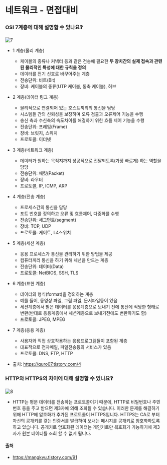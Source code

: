 # 네트워크 - 면접대비

### OSI 7계층에 대해 설명할 수 있나요❓
![7](https://user-images.githubusercontent.com/44339530/114519390-55d70f00-9c7b-11eb-8290-87fbc8bac1d3.png)<br>

- 1 계층(물리 계층)
    - 케이블의 종류나 커넥터 등과 같은 전송에 필요한 <b> 두 장치간의 실제 접속과 관련된 물리적인 특성에 대한 규칙을 정의</b>
    - 데이터를 전기 신호로 바꾸어주는 계층
    - 전송단위: 비트(Bit)
    - 장비: 케이블의 종류(UTP 케이블, 동축 케이블), 허브

- 2 계층(데이터 링크 계층)
    - 물리적으로 연결되어 있는 호스트끼리의 통신을 담당
    - 시스템들 간의 신뢰성을 보장하며 오류 검출과 오류제어 기능을 수행
    - 송신 측과 수신측의 속도차이를 해결하기 위한 흐름 제어 기능을 수행
    - 전송단위: 프레임(Frame)
    - 장비: 브릿지, 스위치
    - 프로토콜: 이더넷

- 3 계층(네트워크 계층)
    - 데이터가 원하는 목적지까지 성공적으로 전달되도록(가장 빠르게) 하는 역할을 담당
    - 전송단위: 패킷(Packet)
    - 장비: 라우터
    - 프로토콜, IP, ICMP, ARP

- 4 계층(전송 계층)
    - 프로세스간의 통신을 담당
    - 포트 번호를 정의하고 오류 및 흐름제어, 다중화를 수행
    - 전송단위: 세그먼트(segment)
    - 장비: TCP, UDP
    - 프로토콜: 게이트, L4스위치

- 5 계층(세션 계층)
    - 응용 프로세스가 통신을 관리하기 위한 방법을 제공
    - 컴퓨터끼리 통신을 하기 위해 세션을 만드는 계층
    - 전송단위: 데이터(Data)
    - 프로토콜: NetBIOS, SSH, TLS

- 6 계층(표현 계층)
    - 데이터의 형식(format)을 정의하는 계층
    - 예를 들어, 동영상 파일, 그림 파일, 문서파일등이 있음
    - 세션계층에서 받은 데이터를 응용계층으로 보내기 전에 통신에 적당한 형태로 변환(반대로 응용계층에서 세션계층으로 보내기전에도 변환하기도 함)
    - 프로토콜: JPEG, MPEG
- 7 계층(응용 계층)
    - 사용자와 직접 상호작용하는 응용프로그램들이 포함된 계층
    - 대표적으로 전자메일, 파일전송등의 서비스가 있음
    - 프로토콜: DNS, FTP, HTTP
- 출처: https://quro07.tistory.com/4

### HTTP와 HTTPS의 차이에 대해 설명할 수 있나요❓
![8](https://user-images.githubusercontent.com/44339530/114519995-eca3cb80-9c7b-11eb-8de3-c844ebe80c6d.png)<br>
- HTTP는 평문 데이터를 전송하는 프로토콜이기 때문에, HTTP로 비밀번호나 주민번호 등을 주고 받으면 제3자에 의해 조회될 수 있습니다. 이러한 문제를 해결하기 위해 HTTP에 암호화가 추가된 프로토콜이 HTTPS입니다. HTTPS는 CA로 부터 자신의 공개키를 갖는 인증서를 발급하여 보내는 메시지를 공개키로 암호화하도록 하고 있습니다. 공개키로 암호화된 데이터는 개인키로만 복호화가 가능하기에 제3자가 원본 데이터를 조회 할 수 없게 됩니다.

#### 출처
- https://mangkyu.tistory.com/91